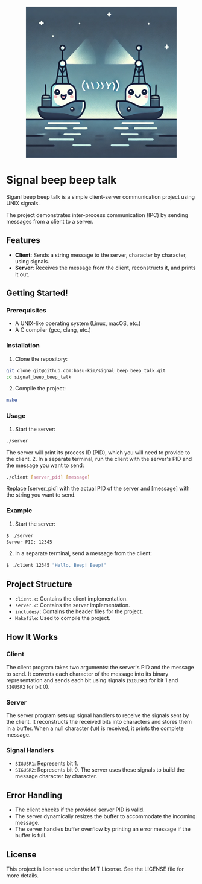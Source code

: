 <p align="center">
  <img src="images/logo.webp" width="400">
</p>

# Signal beep beep talk
Siganl beep beep talk is a simple client-server communication project using UNIX signals.

The project demonstrates inter-process communication (IPC) by sending messages from a client to a server.
## Features
- **Client**: Sends a string message to the server, character by character, using signals.
- **Server**: Receives the message from the client, reconstructs it, and prints it out.
## Getting Started!
### Prerequisites
- A UNIX-like operating system (Linux, macOS, etc.)
- A C compiler (gcc, clang, etc.)
### Installation
1. Clone the repository:
``` sh
git clone git@github.com:hosu-kim/signal_beep_beep_talk.git
cd signal_beep_beep_talk
```
2. Compile the project:
``` sh
make
```
### Usage
1. Start the server:
``` sh
./server
```
The server will print its process ID (PID), which you will need to provide to the client.
2. In a separate terminal, run the client with the server's PID and the message you want to send:
``` sh
./client [server_pid] [message]
```
Replace [server_pid] with the actual PID of the server and [message] with the string you want to send.
### Example
1. Start the server:
``` sh
$ ./server
Server PID: 12345
```
2. In a separate terminal, send a message from the client:
``` sh
$ ./client 12345 "Hello, Beep! Beep!"
```
## Project Structure
- `client.c`: Contains the client implementation.
- `server.c`: Contains the server implementation.
- `includes/`: Contains the header files for the project.
- `Makefile`: Used to compile the project.
## How It Works
### Client
The client program takes two arguments: the server's PID and the message to send. It converts each character of the message into its binary representation and sends each bit using signals (`SIGUSR1` for bit 1 and `SIGUSR2` for bit 0).
### Server
The server program sets up signal handlers to receive the signals sent by the client. It reconstructs the received bits into characters and stores them in a buffer. When a null character (`\0`) is received, it prints the complete message.
### Signal Handlers
- `SIGUSR1`: Represents bit 1.
- `SIGUSR2`: Represents bit 0.
The server uses these signals to build the message character by character.
## Error Handling
- The client checks if the provided server PID is valid.
- The server dynamically resizes the buffer to accommodate the incoming message.
- The server handles buffer overflow by printing an error message if the buffer is full.
## License
This project is licensed under the MIT License. See the LICENSE file for more details.
